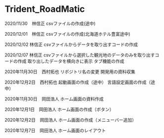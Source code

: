 # Trident_RoadMatic
2020/11/30　林信正
csvファイルの作成(途中)

2020/12/01　林信正
csvファイルの作成(北海道ホテル豊富途中)

2020/12/02 林信正
csvファイルからデータを取り出すコードの作成

2020/12/07 林信正
csvファイルから選択した観光地のデータのみを取り出すコードの作成
取り出したデータを横向きに表示
タブ機能の作成

2020年11月30日　西村拓也
リポジトリ名の変更
開発用の資料収集

2020年12月2日　西村拓也 
起動画面の作成（途中） 
言語設定画面の作成（途中）

2020年11月30日　岡田浩人
ホーム画面の資料作成

2020年12月1日　岡田浩人
ホーム画面の作成（ボタン）

2020年12月2日　岡田浩人
ホーム画面の作成（メニューバー追加）

2020年12月7日　岡田浩人
ホーム画面のレイアウト